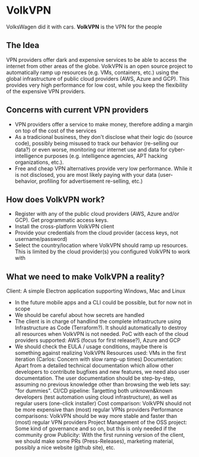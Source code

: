 # VolkVPN
VolksWagen did it with cars. **VolkVPN** is the VPN for the people

## The Idea
VPN providers offer dark and expensive services to be able to access the internet from other areas of the globe. VolkVPN is an open source project to automatically ramp up resources (e.g. VMs, containers, etc.) using the global infrastructure of public cloud providers (AWS, Azure and GCP). This provides very high performance for low cost, while you keep the flexibility of the expensive VPN providers.

## Concerns with current VPN providers
- VPN providers offer a service to make money, therefore adding a margin on top of the cost of the services
- As a tradicional business, they don't disclose what their logic do (source code), possibly being misused to track our behavior (re-selling our data?) or even worse, monitoring our internet use and data for cyber-intelligence purposes (e.g. intelligence agencies, APT hacking organizations, etc.).
- Free and cheap VPN alternatives provide very low performance. While it is not disclosed, you are most likely paying with your data (user-behavior, profiling for advertisement re-selling, etc.)

## How does VolkVPN work?
- Register with any of the public cloud providers (AWS, Azure and/or GCP). Get programmatic access keys.
- Install the cross-platform VolkVPN client
- Provide your credentials from the cloud provider (access keys, not username/password)
- Select the country/location where VolkVPN should ramp up resources. This is limited by the cloud provider(s) you configured VolkVPN to work with

## What we need to make VolkVPN a reality?
Client: A simple Electron application supporting Windows, Mac and Linux
- In the future mobile apps and a CLI could be possible, but for now not in scope
- We should be careful about how secrets are handled
- The client is in charge of handlind the complete infrastructure using Infrastructure as Code (Terraform?). It should automatically to destroy all resources when VolkVPN is not needed.
PoC with each of the cloud providers supported: AWS (focus for first release?), Azure and GCP
- We should check the EULA / usage conditions, maybe there is something against realizing VolkVPN
Resources used: VMs in the first iteration (Carlos: Concern with slow ramp-up times)
Documentation: Apart from a detailed technical documentation which allow other developers to contribute bugfixes and new features, we need also user documentation. The user documentation should be step-by-step, assuming no previous knowledge other than browsing the web lets say: "for dummies".
CI/CD pipeline: Targetting both unknown&known developers (test automation using cloud infrastructure), as well as regular users (one-click installer)
Cost comparison: VolkVPN should not be more expensive than (most) regular VPNs providers
Performance comparisons: VolkVPN should be way more stable and faster than (most) regular VPN providers
Project Management of the OSS project: Some kind of governance and so on, but this is only needed if the community grow
Publicity: With the first running version of the client, we should make some PRs (Press-Releases), marketing material, possibly a nice website (github site), etc.
